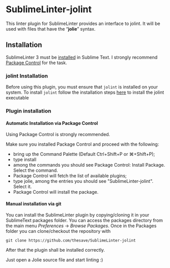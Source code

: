 SublimeLinter-jolint
================================

This linter plugin for SublimeLinter provides an interface to jolint. It will be used with files that have the “__jolie__” syntax.

## Installation

SublimeLinter 3 must be [installed](http://www.sublimelinter.com/en/latest/installation.html) in Sublime Text. I strongly recommend [Package Control](https://packagecontrol.io/installation) for the task.

### jolint Installation

Before using this plugin, you must ensure that `jolint` is installed on your system. To install `jolint` follow the installation steps [here](https://github.com/thesave/jolint) to install the jolint executable

### Plugin installation

#### Automatic Installation via Package Control

Using Package Control is strongly recommended.

Make sure you installed Package Control and proceed with the following:

- bring up the Command Palette (Default Ctrl+Shift+P or ⌘+Shift+P);
- type install
- among the commands you should see Package Control: Install Package. Select the command.
- Package Control will fetch the list of available plugins;
- type jolie, among the entries you should see "SublimeLinter-jolint". Select it.
- Package Control will install the package.

#### Manual installation via git

You can install the SublimeLinter plugin by copying/cloning it in your SublimeText packages folder.
You can access the packages directory from the main menu *Preferences* -> *Browse Packages*.
Once in the Packages folder you can clone/checkout the repository with 

    git clone https://github.com/thesave/SublimeLinter-jolint

After that the plugin shall be installed correctly.

Just open a Jolie source file and start linting :)
